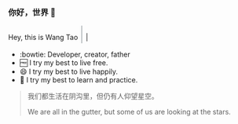 
### 你好，世界 👋
<!--
**ongtao/ongtao** is a ✨ _special_ ✨ repository because its `README.md` (this file) appears on your GitHub profile.

Here are some ideas to get you started:

- 🔭 I’m currently working on ...
- 🌱 I’m currently learning ...
- 👯 I’m looking to collaborate on ...
- 🤔 I’m looking for help with ...
- 💬 Ask me about ...
- 📫 How to reach me: ...
- 😄 Pronouns: ...
- ⚡ Fun fact: ...
-->

Hey, this is Wang Tao <span class="blinking-cursor" style="font-weight: 100; font-size: 30px; color:#2E3D48;">|</span>
<blink>|</blink>

- :bowtie: Developer, creator, father
- 🆓 I try my best to live free.
- 😄 I try my best to live happily.
- 💪 I try my best to learn and practice.

> 我们都生活在阴沟里，但仍有人仰望星空。
>
> We are all in the gutter, but some of us are looking at the stars.

